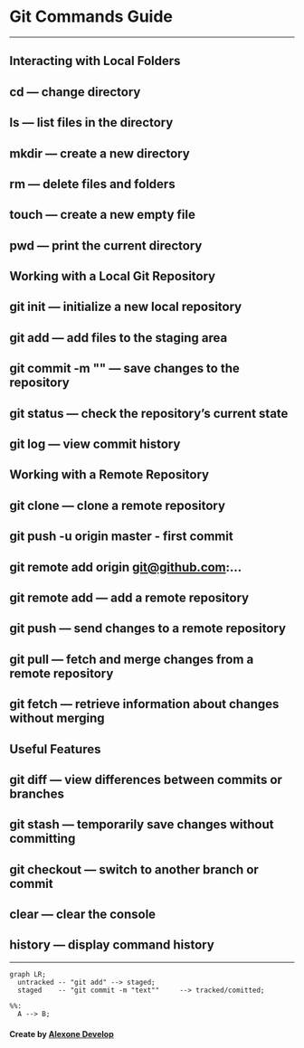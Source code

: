 # **Git Commands Guide**

---

## Interacting with Local Folders
## cd — change directory
## ls — list files in the directory
## mkdir — create a new directory
## rm — delete files and folders
## touch — create a new empty file
## pwd — print the current directory

## Working with a Local Git Repository
## git init — initialize a new local repository
## git add — add files to the staging area
## git commit -m "" — save changes to the repository
## git status — check the repository’s current state
## git log — view commit history

## Working with a Remote Repository
## git clone — clone a remote repository
## git push -u origin master - first commit
## git remote add origin git@github.com:...
## git remote add — add a remote repository
## git push — send changes to a remote repository
## git pull — fetch and merge changes from a remote repository
## git fetch — retrieve information about changes without merging

## Useful Features
## git diff — view differences between commits or branches
## git stash — temporarily save changes without committing
## git checkout — switch to another branch or commit
## clear — clear the console
## history — display command history

---

```mermaid
graph LR;
  untracked -- "git add" --> staged;
  staged    -- "git commit -m "text""     --> tracked/comitted;

%%: 
  A --> B;
```

#### Create by **[Alexone Develop](https://t.me/alexoneDevelop)**

